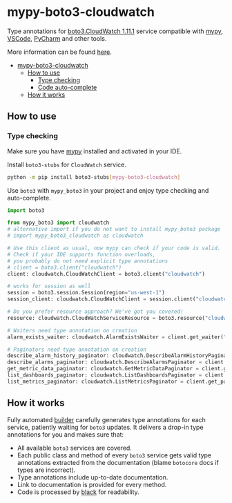 # mypy-boto3-cloudwatch

Type annotations for
[boto3.CloudWatch 1.11.1](https://boto3.amazonaws.com/v1/documentation/api/1.11.1/reference/services/cloudwatch.html#CloudWatch) service
compatible with [mypy](https://github.com/python/mypy), [VSCode](https://code.visualstudio.com/),
[PyCharm](https://www.jetbrains.com/pycharm/) and other tools.

More information can be found [here](https://vemel.github.io/mypy_boto3/).

- [mypy-boto3-cloudwatch](#mypy-boto3-cloudwatch)
  - [How to use](#how-to-use)
    - [Type checking](#type-checking)
    - [Code auto-complete](#code-auto-complete)
  - [How it works](#how-it-works)

## How to use

### Type checking

Make sure you have [mypy](https://github.com/python/mypy) installed and activated in your IDE.

Install `boto3-stubs` for `CloudWatch` service.

```bash
python -m pip install boto3-stubs[mypy-boto3-cloudwatch]
```

Use `boto3` with `mypy_boto3` in your project and enjoy type checking and auto-complete.

```python
import boto3

from mypy_boto3 import cloudwatch
# alternative import if you do not want to install mypy_boto3 package
# import mypy_boto3_cloudwatch as cloudwatch

# Use this client as usual, now mypy can check if your code is valid.
# Check if your IDE supports function overloads,
# you probably do not need explicit type annotations
# client = boto3.client("cloudwatch")
client: cloudwatch.CloudWatchClient = boto3.client("cloudwatch")

# works for session as well
session = boto3.session.Session(region="us-west-1")
session_client: cloudwatch.CloudWatchClient = session.client("cloudwatch")

# Do you prefer resource approach? We've got you covered!
resource: cloudwatch.CloudWatchServiceResource = boto3.resource("cloudwatch")

# Waiters need type annotation on creation
alarm_exists_waiter: cloudwatch.AlarmExistsWaiter = client.get_waiter("alarm_exists")

# Paginators need type annotation on creation
describe_alarm_history_paginator: cloudwatch.DescribeAlarmHistoryPaginator = client.get_paginator("describe_alarm_history")
describe_alarms_paginator: cloudwatch.DescribeAlarmsPaginator = client.get_paginator("describe_alarms")
get_metric_data_paginator: cloudwatch.GetMetricDataPaginator = client.get_paginator("get_metric_data")
list_dashboards_paginator: cloudwatch.ListDashboardsPaginator = client.get_paginator("list_dashboards")
list_metrics_paginator: cloudwatch.ListMetricsPaginator = client.get_paginator("list_metrics")
```

## How it works

Fully automated [builder](https://github.com/vemel/mypy_boto3) carefully generates
type annotations for each service, patiently waiting for `boto3` updates. It delivers
a drop-in type annotations for you and makes sure that:

- All available `boto3` services are covered.
- Each public class and method of every `boto3` service gets valid type annotations
  extracted from the documentation (blame `botocore` docs if types are incorrect).
- Type annotations include up-to-date documentation.
- Link to documentation is provided for every method.
- Code is processed by [black](https://github.com/psf/black) for readability.